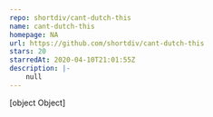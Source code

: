 ```yaml
---
repo: shortdiv/cant-dutch-this
name: cant-dutch-this
homepage: NA
url: https://github.com/shortdiv/cant-dutch-this
stars: 20
starredAt: 2020-04-10T21:01:55Z
description: |-
    null
---
```


[object Object]
